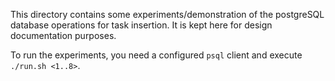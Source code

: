 This directory contains some experiments/demonstration of the postgreSQL database operations for task insertion.
It is kept here for design documentation purposes.

To run the experiments, you need a configured `psql` client and execute `./run.sh <1..8>`.
